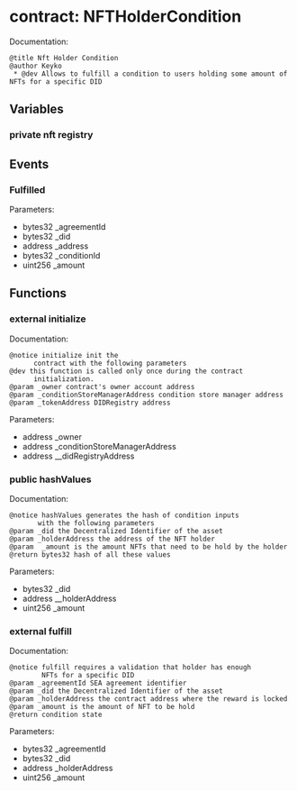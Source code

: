 
# contract: NFTHolderCondition

Documentation:
```
@title Nft Holder Condition
@author Keyko
 * @dev Allows to fulfill a condition to users holding some amount of NFTs for a specific DID
```

## Variables

### private nft registry

## Events

###  Fulfilled
Parameters:
* bytes32 _agreementId
* bytes32 _did
* address _address
* bytes32 _conditionId
* uint256 _amount

## Functions

### external initialize

Documentation:

```
@notice initialize init the
      contract with the following parameters
@dev this function is called only once during the contract
      initialization.
@param _owner contract's owner account address
@param _conditionStoreManagerAddress condition store manager address
@param _tokenAddress DIDRegistry address
```
Parameters:
* address _owner
* address _conditionStoreManagerAddress
* address __didRegistryAddress

### public hashValues

Documentation:

```
@notice hashValues generates the hash of condition inputs
       with the following parameters
@param _did the Decentralized Identifier of the asset
@param _holderAddress the address of the NFT holder
@param  _amount is the amount NFTs that need to be hold by the holder
@return bytes32 hash of all these values
```
Parameters:
* bytes32 _did
* address __holderAddress
* uint256 _amount

### external fulfill

Documentation:

```
@notice fulfill requires a validation that holder has enough
        NFTs for a specific DID
@param _agreementId SEA agreement identifier
@param _did the Decentralized Identifier of the asset
@param _holderAddress the contract address where the reward is locked
@param _amount is the amount of NFT to be hold
@return condition state
```
Parameters:
* bytes32 _agreementId
* bytes32 _did
* address _holderAddress
* uint256 _amount
